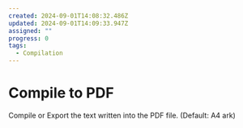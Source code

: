 ```yaml
---
created: 2024-09-01T14:08:32.486Z
updated: 2024-09-01T14:09:33.947Z
assigned: ""
progress: 0
tags:
  - Compilation
---
```


# Compile to PDF

Compile or Export the text written into the PDF file. (Default: A4 ark)
